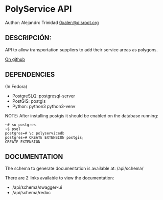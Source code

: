 # PolyService API

Author: Alejandro Trinidad <0xalen@disroot.org>

## DESCRIPCIÓN:

API to allow transportation suppliers to add their service areas as polygons. 

[On github](https://github.com/0xalen/polyservice "PolyService API")

## DEPENDENCIES
(In Fedora)
- PostgreSLQ: postgresql-server 
- PostGIS: postgis
- Python: python3 python3-venv

NOTE: After installing postgis it should be enabled on the database running:
```
~# su postgres
~$ psql 
postgres=# \c polyservicedb 
postgres=# CREATE EXTENSION postgis;
CREATE EXTENSION
```

## DOCUMENTATION
The schema to generate documentation is available at: /api/schema/

There are 2 links available to view the documentation:
- /api/schema/swagger-ui
- /api/schema/redoc
 


